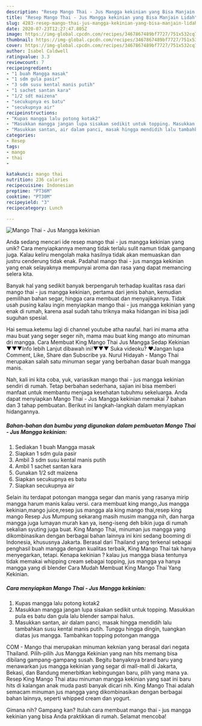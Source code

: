 ```yaml
---
description: "Resep Mango Thai - Jus Mangga kekinian yang Bisa Manjain Lidah"
title: "Resep Mango Thai - Jus Mangga kekinian yang Bisa Manjain Lidah"
slug: 4283-resep-mango-thai-jus-mangga-kekinian-yang-bisa-manjain-lidah
date: 2020-07-23T12:27:47.805Z
image: https://img-global.cpcdn.com/recipes/3467867489bf7727/751x532cq70/mango-thai-jus-mangga-kekinian-foto-resep-utama.jpg
thumbnail: https://img-global.cpcdn.com/recipes/3467867489bf7727/751x532cq70/mango-thai-jus-mangga-kekinian-foto-resep-utama.jpg
cover: https://img-global.cpcdn.com/recipes/3467867489bf7727/751x532cq70/mango-thai-jus-mangga-kekinian-foto-resep-utama.jpg
author: Isabel Caldwell
ratingvalue: 3.3
reviewcount: 7
recipeingredient:
- "1 buah Mangga masak"
- "1 sdm gula pasir"
- "3 sdm susu kental manis putih"
- "1 sachet santan kara"
- "1/2 sdt maizena"
- "secukupnya es batu"
- "secukupnya air"
recipeinstructions:
- "Kupas mangga lalu potong kotak2"
- "Masukkan mangga jangan lupa sisakan sedikit untuk topping. Masukkan pula es batu dan gula lalu blender sampai halus."
- "Masukkan santan, air dalam panci, masak hingga mendidih lalu tambahkan susu kental manis putih. Tunggu hingga dingin, tuangkan diatas jus mangga. Tambahkan topping potongan mangga"
categories:
- Resep
tags:
- mango
- thai
- 

katakunci: mango thai  
nutrition: 236 calories
recipecuisine: Indonesian
preptime: "PT36M"
cooktime: "PT30M"
recipeyield: "3"
recipecategory: Lunch

---
```



![Mango Thai - Jus Mangga kekinian](https://img-global.cpcdn.com/recipes/3467867489bf7727/751x532cq70/mango-thai-jus-mangga-kekinian-foto-resep-utama.jpg)

Anda sedang mencari ide resep mango thai - jus mangga kekinian yang unik? Cara menyiapkannya memang tidak terlalu sulit namun tidak gampang juga. Kalau keliru mengolah maka hasilnya tidak akan memuaskan dan justru cenderung tidak enak. Padahal mango thai - jus mangga kekinian yang enak selayaknya mempunyai aroma dan rasa yang dapat memancing selera kita.

Banyak hal yang sedikit banyak berpengaruh terhadap kualitas rasa dari mango thai - jus mangga kekinian, pertama dari jenis bahan, kemudian pemilihan bahan segar, hingga cara membuat dan menyajikannya. Tidak usah pusing kalau ingin menyiapkan mango thai - jus mangga kekinian yang enak di rumah, karena asal sudah tahu triknya maka hidangan ini bisa jadi suguhan spesial.

Hai semua.ketemu lagi di channel youtube atha naufal. hari ini mama atha mau buat yang seger seger nih, mama mau buat king mango ato minuman dri mangga. Cara Membuat King Mango Thai Jus Mangga Sedap Kekinian ▼▼▼Info lebih Lanjut dibawah ini!▼▼▼ Suka videoku? ❤Jangan lupa Comment, Like, Share dan Subscribe ya. Nurul Hidayah - Mango Thai merupakan salah satu minuman segar yang berbahan dasar buah mangga manis.


Nah, kali ini kita coba, yuk, variasikan mango thai - jus mangga kekinian sendiri di rumah. Tetap berbahan sederhana, sajian ini bisa memberi manfaat untuk membantu menjaga kesehatan tubuhmu sekeluarga. Anda dapat menyiapkan Mango Thai - Jus Mangga kekinian memakai 7 bahan dan 3 tahap pembuatan. Berikut ini langkah-langkah dalam menyiapkan hidangannya.

<!--inarticleads1-->

##### Bahan-bahan dan bumbu yang digunakan dalam pembuatan Mango Thai - Jus Mangga kekinian:

1. Sediakan 1 buah Mangga masak
1. Siapkan 1 sdm gula pasir
1. Ambil 3 sdm susu kental manis putih
1. Ambil 1 sachet santan kara
1. Gunakan 1/2 sdt maizena
1. Siapkan secukupnya es batu
1. Siapkan secukupnya air


Selain itu terdapat potongan mangga segar dan manis yang rasanya mirip mangga harum manis kalau versi. cara membuat king mango,Jus mangga kekinian,mango juice,resep jus mangga ala king mango thai,resep king mango Resep Jus Mumpung sekarang masih musim mangga nih, dan harga mangga juga lumayan murah kan ya, iseng-iseng deh bikin juga di rumah sekalian syuting juga buat. King Mango Thai, minuman jus mangga yang dikombinasikan dengan berbagai bahan lainnya ini kini sedang booming di Indonesia, khususnya Jakarta. Berasal dari Thailand yang terkenal sebagai penghasil buah mangga dengan kualitas terbaik, King Mango Thai tak hanya menyegarkan, tetapi. Kenapa kekinian ? kalau jus mangga biasa tentunya tidak memakai whipping cream sebagai topping, jus mangga ya hanya mangga yang di blender Cara Mudah Membuat King Mango Thai Yang Kekinian. 

<!--inarticleads2-->

##### Cara menyiapkan Mango Thai - Jus Mangga kekinian:

1. Kupas mangga lalu potong kotak2
1. Masukkan mangga jangan lupa sisakan sedikit untuk topping. Masukkan pula es batu dan gula lalu blender sampai halus.
1. Masukkan santan, air dalam panci, masak hingga mendidih lalu tambahkan susu kental manis putih. Tunggu hingga dingin, tuangkan diatas jus mangga. Tambahkan topping potongan mangga


COM - Mango thai merupakan minuman keknian yang berasal dari negata Thailand. Pilih-pilih Jus Mangga Kekinian yang nan hits memang bisa dibilang gampang-gampang susah. Begitu banyaknya brand baru yang menawarkan jus mangga kekinian yang segar di mall-mall di Jakarta, Bekasi, dan Bandung menerbitkan kebingungan baru, pilih yang mana ya. Resep King Mango Thai atau minuman mangga kekinian yang saat ini baru hits di kalangan anak muda pasti banyak dicari nih. King Mango Thai adalah semacam minuman jus mangga yang dikombinasikan dengan berbagai bahan lainnya, seperti whipped cream dan yogurt. 

Gimana nih? Gampang kan? Itulah cara membuat mango thai - jus mangga kekinian yang bisa Anda praktikkan di rumah. Selamat mencoba!
